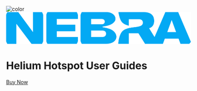 <!-- _coverpage.md -->
![color](#f0f0f0)
![]()
![Nebra Logo](media/Nebra.svg  ':size=400')

# Helium Hotspot User Guides

[Buy Now](https://www.nebra.com/collections/helium-hotspot-miners-hnt)
